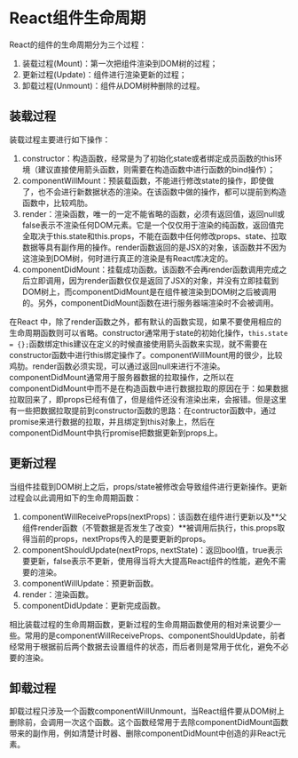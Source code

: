 # React组件生命周期

React的组件的生命周期分为三个过程：

1. 装载过程\(Mount\)：第一次把组件渲染到DOM树的过程；
2. 更新过程\(Update\)：组件进行渲染更新的过程；
3. 卸载过程\(Unmount\)：组件从DOM树种删除的过程。

## 装载过程

装载过程主要进行如下操作：

1. constructor：构造函数，经常是为了初始化state或者绑定成员函数的this环境（建议直接使用箭头函数，则需要在构造函数中进行函数的bind操作）；
2. componentWillMount：预装载函数，不能进行修改state的操作，即使做了，也不会进行新数据状态的渲染。在该函数中做的操作，都可以提前到构造函数中，比较鸡肋。
3. render：渲染函数，唯一的一定不能省略的函数，必须有返回值，返回null或false表示不渲染任何DOM元素。它是一个仅仅用于渲染的纯函数，返回值完全取决于this.state和this.props，不能在函数中任何修改props、state、拉取数据等具有副作用的操作。render函数返回的是JSX的对象，该函数并不因为这渲染到DOM树，何时进行真正的渲染是有React库决定的。
4. componentDidMount：挂载成功函数。该函数不会再render函数调用完成之后立即调用，因为render函数仅仅是返回了JSX的对象，并没有立即挂载到DOM树上，而componentDidMount是在组件被渲染到DOM树之后被调用的。另外，componentDidMount函数在进行服务器端渲染时不会被调用。

在React 中，除了render函数之外，都有默认的函数实现，如果不要使用相应的生命周期函数则可以省略。constructor通常用于state的初始化操作，`this.state = {};`函数绑定this建议在定义的时候直接使用箭头函数来实现，就不需要在constructor函数中进行this绑定操作了。componentWillMount用的很少，比较鸡肋。render函数必须实现，可以通过返回null来进行不渲染。componentDidMount通常用于服务器数据的拉取操作，之所以在componentDidMount中而不是在构造函数中进行数据拉取的原因在于：如果数据拉取回来了，即props已经有值了，但是组件还没有渲染出来，会报错。但是这里有一些把数据拉取提前到constructor函数的思路：在contructor函数中，通过promise来进行数据的拉取，并且绑定到this对象上，然后在componentDidMount中执行promise把数据更新到props上。

## 更新过程

当组件挂载到DOM树上之后，props/state被修改会导致组件进行更新操作。更新过程会以此调用如下的生命周期函数：

1. componentWillReceiveProps\(nextProps\)：该函数在组件进行更新以及**父组件render函数（不管数据是否发生了改变）**被调用后执行，this.props取得当前的props，nextProps传入的是要更新的props。
2. componentShouldUpdate\(nextProps, nextState\)：返回bool值，true表示要更新，false表示不更新，使用得当将大大提高React组件的性能，避免不需要的渲染。
3. componentWillUpdate：预更新函数。
4. render：渲染函数。
5. componentDidUpdate：更新完成函数。

相比装载过程的生命周期函数，更新过程的生命周期函数使用的相对来说要少一些。常用的是componentWillReceiveProps、componentShouldUpdate，前者经常用于根据前后两个数据去设置组件的状态，而后者则是常用于优化，避免不必要的渲染。

## 卸载过程

卸载过程只涉及一个函数componentWillUnmount，当React组件要从DOM树上删除前，会调用一次这个函数。这个函数经常用于去除componentDidMount函数带来的副作用，例如清楚计时器、删除componentDidMount中创造的非React元素。

